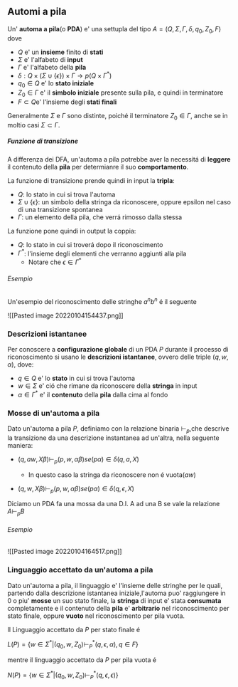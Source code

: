 ## Automi a pila
Un' **automa a pila**(o **PDA**) e' una settupla del tipo $A=(Q,\Sigma,\Gamma,\delta,q_0,Z_0,F)$ dove
- $Q$ e' un **insieme** finito di **stati**
- $\Sigma$ e' l'alfabeto di **input**
- $\Gamma$ e' l'alfabeto della **pila**
- $\delta: Q\times(\Sigma\cup\{\epsilon\})\times\Gamma\to p(Q \times\Gamma^*)$
- $q_0\in Q$ e' lo **stato iniziale**
- $Z_0\in \Gamma$ e' il **simbolo iniziale** presente sulla pila, e quindi in terminatore
- $F\subset Q$e' l'insieme degli **stati finali**

Generalmente $\Sigma$ e $\Gamma$ sono distinte, poiché il terminatore $Z_0\in \Gamma$, anche se in moltio casi $\Sigma \subset \Gamma$.

##### Funzione di transizione

A differenza dei DFA, un'automa a pila potrebbe aver la necessitá di **leggere** il contenuto della **pila** per determianre il suo **comportamento**.

La funzione di transizione prende quindi in input la **tripla**:
- $Q$: lo stato in cui si trova l'automa
- $\Sigma \cup \{\epsilon\}$: un simbolo della stringa da riconoscere, oppure epsilon nel caso di una transizione spontanea
- $\Gamma$: un elemento della pila, che verrá rimosso dalla stessa

La funzione pone quindi in output la coppia:
- $Q$: lo stato in cui si troverá dopo il riconoscimento
- $\Gamma^*$: l'insieme degli elementi che verranno aggiunti alla pila
	- Notare che $\epsilon \in \Gamma^*$

###### Esempio
Un'esempio del riconoscimento delle stringhe $a^n b^n$ é il seguente

![[Pasted image 20220104154437.png]]

### Descrizioni istantanee
Per conoscere a **configurazione globale** di un PDA $P$ durante il processo di riconoscimento si usano le **descrizioni istantanee**, ovvero delle triple $(q,w,\alpha)$, dove:
- $q\in Q$ e' lo **stato** in cui si trova l'automa
- $w\in \Sigma$ e' ció che rimane da riconoscere  della **stringa** in input
- $\alpha \in \Gamma^*$ e' il **contenuto** della **pila** dalla cima al fondo

### Mosse di un'automa a pila
Dato un'automa a pila $P$, definiamo con la relazione binaria $\vdash_p$,che descrive la transizione da una descrizione instantanea ad un'altra, nella seguente maniera:

- $(q,aw,X\beta)\vdash_p(p,w,\alpha \beta)se(p\alpha)\in \delta(q,a,X)$
	- In questo caso la stringa da riconoscere non é vuota($aw$)

- $(q,w,X\beta)\vdash_p(p,w,\alpha \beta)se(p\alpha)\in \delta(q,\epsilon,X)$

Diciamo un PDA fa una mossa da una D.I. A ad una B se vale la relazione $A\vdash_p B$

###### Esempio

![[Pasted image 20220104164517.png]]

### Linguaggio accettato da un'automa a pila 
Dato un'automa a pila, il linguaggio
e' l'insieme delle stringhe per le quali, partendo dalla descrizione istantanea iniziale,l'automa puo' raggiungere in 0 o piu' **mosse** un suo stato finale, la **stringa** di input e' stata **consumata** completamente e il contenuto della **pila** e' **arbitrario** nel riconoscimento per stato finale, oppure **vuoto** nel riconoscimento per pila vuota.

Il Linguaggio accettato da $P$ per stato finale é 

$L(P)=\{w\in\Sigma^*|(q_0,w,Z_0)\vdash_P^*(q,\epsilon,\alpha),q\in F\}$

mentre il linguaggio accettato da $P$ per pila vuota é 

$N(P)=\{w\in \Sigma^*|(q_0,w,Z_0)\vdash^*_P(q,\epsilon,\epsilon)\}$
